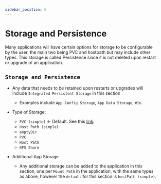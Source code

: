 ```yaml
---
sidebar_position: 6
---
```

# Storage and Persistence

Many applications will have certain options for storage to be configurable by the user, the main two being PVC and hostpath but may include other types. This storage is called Persistence since it is not deleted upon restart or upgrade of an application.

## `Storage and Persistence`

- Any data that needs to be retained upon restarts or upgrades will include `Integrated Persistent Storage` in this section
  - Examples include `App Config Storage`, `App Data Storage`, etc.
- Type of Storage:
  - `PVC (simple)` <- Default. See this [link](https://truecharts.org/manual/FAQ#why-pvc-is-recommended-over-hostpath).
  - `Host Path (simple)`
  - `emptyDir`
  - `PVC`
  - `Host Path`
  - `NFS Share`

- Additional App Storage
  - Any additional storage can be added to the application in this section, one per `Mount Path` in the application, with the same types as above, however the `default` for this section is `hostPath (simple)`.
